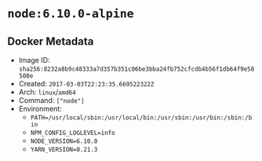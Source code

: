 # `node:6.10.0-alpine`

## Docker Metadata

- Image ID: `sha256:8232a8b9c48333a7d357b351c06be3bba24fb752cfcdb4b56f1db64f9e58500e`
- Created: `2017-03-03T22:23:35.669522322Z`
- Arch: `linux`/`amd64`
- Command: `["node"]`
- Environment:
  - `PATH=/usr/local/sbin:/usr/local/bin:/usr/sbin:/usr/bin:/sbin:/bin`
  - `NPM_CONFIG_LOGLEVEL=info`
  - `NODE_VERSION=6.10.0`
  - `YARN_VERSION=0.21.3`
